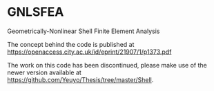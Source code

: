 # GNLSFEA
Geometrically-Nonlinear Shell Finite Element Analysis

The concept behind the code is published at https://openaccess.city.ac.uk/id/eprint/21907/1/p1373.pdf

The work on this code has been discontinued, please make use of the newer version available at https://github.com/Yeuyo/Thesis/tree/master/Shell.
